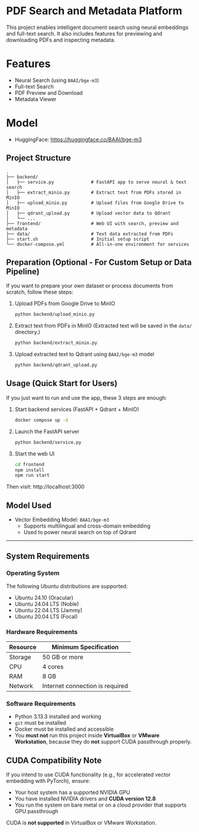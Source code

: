 # PDF Search and Metadata Platform

This project enables intelligent document search using neural embeddings and full-text search. It also includes features for previewing and downloading PDFs and inspecting metadata.

# Features
- Neural Search (using `BAAI/bge-m3`)
- Full-text Search
- PDF Preview and Download
- Metadata Viewer

# Model
- HuggingFace: https://huggingface.co/BAAI/bge-m3

## Project Structure
```text
.
├── backend/
│   ├── service.py              # FastAPI app to serve neural & text search
│   ├── extract_minio.py        # Extract text from PDFs stored in MinIO
│   ├── upload_minio.py         # Upload files from Google Drive to MinIO
│   ├── qdrant_upload.py        # Upload vector data to Qdrant
│   └── ...
├── frontend/                   # Web UI with search, preview and metadata
├── data/                       # Text data extracted from PDFs
├── start.sh                    # Initial setup script
└── docker-compose.yml          # All-in-one environment for services
```

## Preparation (Optional - For Custom Setup or Data Pipeline)
If you want to prepare your own dataset or process documents from scratch, follow these steps:
1. Upload PDFs from Google Drive to MinIO
    ```bash
    python backend/upload_minio.py
    ```
2. Extract text from PDFs in MinIO
(Extracted text will be saved in the `data/` directory.)
    ```bash
    python backend/extract_minio.py
    ```
3. Upload extracted text to Qdrant using `BAAI/bge-m3` model
    ```bash
    python backend/qdrant_upload.py
    ```

## Usage (Quick Start for Users)
If you just want to run and use the app, these 3 steps are enough:
1. Start backend services (FastAPI + Qdrant + MinIO)
    ```bash
    docker compose up -d
    ```
2. Launch the FastAPI server
    ```bash
    python backend/service.py
    ```
3. Start the web UI
    ```bash
    cd frontend
    npm install
    npm run start
    ```
Then visit: http://localhost:3000

## Model Used
- Vector Embedding Model: `BAAI/bge-m3`
    - Supports multilingual and cross-domain embedding
    - Used to power neural search on top of Qdrant

---

## System Requirements

### Operating System
The following Ubuntu distributions are supported:

- Ubuntu 24.10 (Oracular)
- Ubuntu 24.04 LTS (Noble)
- Ubuntu 22.04 LTS (Jammy)
- Ubuntu 20.04 LTS (Focal)

### Hardware Requirements

| Resource       | Minimum Specification              |
|----------------|------------------------------------|
| Storage        | 50 GB or more                      |
| CPU            | 4 cores                            |
| RAM            | 8 GB                               |
| Network        | Internet connection is required    |

### Software Requirements

- Python 3.13.3 installed and working
- `git` must be installed
- Docker must be installed and accessible
- You **must not** run this project inside **VirtualBox** or **VMware Workstation**, because they do **not** support CUDA passthrough properly.


## CUDA Compatibility Note
If you intend to use CUDA functionality (e.g., for accelerated vector embedding with PyTorch), ensure:
- Your host system has a supported NVIDIA GPU
- You have installed NVIDIA drivers and **CUDA version 12.8**
- You run the system on bare metal or on a cloud provider that supports GPU passthrough

CUDA is **not supported** in VirtualBox or VMware Workstation.




